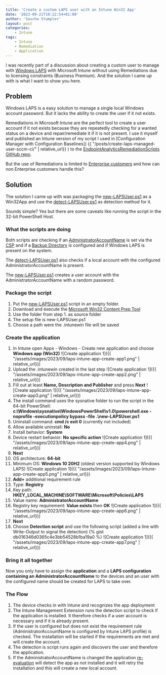 ```yaml
---
title: 'Create a custom LAPS user with an Intune Win32 App'
date: '2023-09-21T10:22:54+01:00'
author: 'Sascha Stumpler'
layout: post
categories:
    - Intune
tags:
    - Intune
    - Remediation
    - Application
---
```

I was recently part of a discussion about creating a custom user to manage with [Windows LAPS](https://learn.microsoft.com/en-us/windows-server/identity/laps/laps-overview) with Microsoft Intune without using Remediations due to licensing constraints (Business Premium). And the solution I came up with is what I want to show you here.

## Problem

Windows LAPS is a easy solution to manage a single local Windows account password. But it lacks the ability to create the user if it not exists.

Remediations in Microsoft Intune are the perfect tool to create a user account if it not exists because they are repeatedly checking for a wanted status on a device and repair/remediate it if it is not present. I use it myself and published an Intune version of my script I used in [Configuration Manager with Configuration Baselines]( {{ "/posts/create-laps-managed-user-sccm-ci/" | relative_url}} ) to the [EndpointAnalyticsRemediationScripts GitHub repo](https://github.com/JayRHa/EndpointAnalyticsRemediationScripts/tree/main/Test-LAPSUser).

But the use of Remediations is limited to [Enterprise customers](https://learn.microsoft.com/en-us/mem/intune/fundamentals/remediations#licensing) and how can non Enterprise customers handle this?

## Solution

The solution I came up with was packaging the [new-LAPSUser.ps1](https://github.com/JayRHa/EndpointAnalyticsRemediationScripts/blob/main/Test-LAPSUser/new-LAPSUser.ps1) as a Win32App and use the [detect-LAPSUser.ps1](https://github.com/JayRHa/EndpointAnalyticsRemediationScripts/blob/main/Test-LAPSUser/detect-LAPSUser.ps1) as detection method for it.

Sounds simple? Yes but there are some caveats like running the script in the 32-bit PowerShell Host.

### What the scripts are doing

Both scripts are checking if an [AdministratorAccountName](https://learn.microsoft.com/en-us/windows-server/identity/laps/laps-management-policy-settings#administratoraccountname) is set via the [CSP](https://learn.microsoft.com/en-us/windows-server/identity/laps/laps-management-policy-settings#supported-policy-roots) and if a [Backup Directory](https://learn.microsoft.com/en-us/windows-server/identity/laps/laps-management-policy-settings#supported-policy-settings-by-backupdirectory) is configured and if Windows LAPS is present on the system.

The [detect-LAPSUser.ps1](https://github.com/JayRHa/EndpointAnalyticsRemediationScripts/blob/main/Test-LAPSUser/detect-LAPSUser.ps1) also checks if a local account with the configured AdministratorAccountName is present.

The [new-LAPSUser.ps1](https://github.com/JayRHa/EndpointAnalyticsRemediationScripts/blob/main/Test-LAPSUser/new-LAPSUser.ps1) creates a user account with the AdministratorAccountName with a random password.

### Package the script

1. Put the [new-LAPSUser.ps1](https://github.com/JayRHa/EndpointAnalyticsRemediationScripts/blob/main/Test-LAPSUser/new-LAPSUser.ps1) script in an empty folder.
2. Download and execute the [Microsoft Win32 Content Prep Tool](https://github.com/Microsoft/Microsoft-Win32-Content-Prep-Tool)
3. Use the folder from step 1. as source folder
4. The setup file is new-LAPSUser.ps1
5. Choose a path were the .intunewin file will be saved

### Create the application

1. In Intune open Apps - Windows - Create new application and choose __Windows app (Win32)__
![Create application 1]({{ "/assets/images/2023/09/laps-intune-app-create-app1.png" | relative_url}})
2. Upload the .intunewin created in the last step
![Create application 1]({{ "/assets/images/2023/09/laps-intune-app-create-app2.png" | relative_url}})
3. Fill out at least __Name, Description and Publisher__ and press __Next__
![Create application 1]({{ "/assets/images/2023/09/laps-intune-app-create-app3.png" | relative_url}})
4. The install command uses the sysnative folder to run the script in the 64-bit PowerShell: __c:\Windows\sysnative\WindowsPowerShell\v1.0\powershell.exe -noprofile -executionpolicy bypass -file .\new-LAPSUser.ps1__
5. Uninstall command: __cmd /c exit 0__ (currently not included)
6. Allow available uninstall: __No__
7. Install behavior: __System__
8. Device restart behavior: __No specific action__
![Create application 1]({{ "/assets/images/2023/09/laps-intune-app-create-app4.png" | relative_url}})
9.  __Next__
10. OS architecture: __64-bit__
11. Minimum OS: __Windows 10 20H2__ (oldest version supported by Windows LAPS)
![Create application 1]({{ "/assets/images/2023/09/laps-intune-app-create-app5.png" | relative_url}})
12. __Add+__ additional requirement rule
13. Type: __Registry__
14. Key path: __HKEY_LOCAL_MACHINE\SOFTWARE\Microsoft\Policies\LAPS__
15. Value name: __AdministratorAccountName__
16. Registry key requirement: __Value exists__ then __OK__
![Create application 1]({{ "/assets/images/2023/09/laps-intune-app-create-app6.png" | relative_url}})
17. __Next__
18. Choose __Detection script__ and use the following script (added a line with Write-Output to signal the detection)
{% gist db016346d0365c4e3bb54528b1ba19a0 %}
![Create application 1]({{ "/assets/images/2023/09/laps-intune-app-create-app7.png" | relative_url}})

### Bring it all together

Now you only have to assign the __application__ and a __LAPS configuration containing an AdministratorAccountName__ to the devices and an user with the configured name should be created for LAPS to take over.

### The Flow

1. The device checks in with Intune and recognizes the app deployment
2. The Intune Management Extension runs the detection script to check if the application is installed. It therefore checks if a user account is necessary and if it is already present.
3. If the user is configured but does not exist the requirement rule (AdministratorAccountName is configured by Intune LAPS profile) is checked. The installation will be started if the requirements are met and will create the account.
5. The detection is script runs again and discovers the user and therefore the application.
6. If the AdministratorAccountName is changed the application [re-evaluation](https://learn.microsoft.com/en-us/mem/intune/apps/apps-win32-add#step-4-detection-rules) will detect the app as not installed and it will retry the installation and this will create a new local account.
